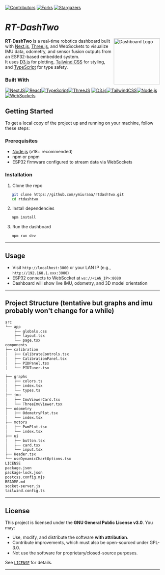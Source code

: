 <!-- PROJECT SHIELDS -->
<!--
*** I'm using markdown "reference style" links for readability.
*** Reference links are enclosed in brackets [ ] instead of parentheses ( ).
*** See the bottom of this document for the declaration of the reference variables
*** for contributors-url, forks-url, etc.
-->
<div align="left">

[![Contributors][contributors-shield]][contributors-url]
[![Forks][forks-shield]][forks-url] [![Stargazers][stars-shield]][stars-url]

</div>



<div align="left">
  <h1><em>RT-DashTwo</em></h1>
</div>

<a href="#">
  <img alt="Dashboard Logo" src="public/dash.png" align="right" width="150">
</a>

**RT-DashTwo** is a real-time robotics dashboard built with [Next.js](https://nextjs.org/), [Three.js](https://threejs.org/), and WebSockets to visualize IMU data, odometry, and sensor fusion outputs from an ESP32-based embedded system.  
It uses [D3.js](https://d3js.org/) for plotting, [Tailwind CSS](https://tailwindcss.com/) for styling, and [TypeScript](https://www.typescriptlang.org/) for type safety.


### Built With

<a href="https://nextjs.org/" target="__blank"><img alt="NextJS" src="https://img.shields.io/badge/next%20js-000000?style=for-the-badge&logo=nextdotjs&logoColor=white"/></a><a href="https://react.dev/" target="__blank"><img alt="React" src="https://img.shields.io/badge/react-20232A?style=for-the-badge&logo=react&logoColor=61DAFB"/></a><a href="https://www.typescriptlang.org/" target="__blank"><img alt="TypeScript" src="https://img.shields.io/badge/typescript-007ACC?style=for-the-badge&logo=typescript&logoColor=white"/></a><a href="https://threejs.org/" target="__blank"><img alt="ThreeJS" src="https://img.shields.io/badge/threejs-black?style=for-the-badge&logo=three.js&logoColor=white"/></a>
<a href="https://d3js.org/" target="__blank"><img alt="D3.js" src="https://img.shields.io/badge/d3.js-F9A03C?style=for-the-badge&logo=d3dotjs&logoColor=white"/></a><a href="https://tailwindcss.com/" target="__blank"><img alt="TailwindCSS" src="https://img.shields.io/badge/tailwindcss-38B2AC?style=for-the-badge&logo=tailwind-css&logoColor=white"/></a><a href="https://nodejs.org/" target="__blank"><img alt="Node.js" src="https://img.shields.io/badge/node.js-43853D?style=for-the-badge&logo=node.js&logoColor=white"/></a><a href="https://developer.mozilla.org/en-US/docs/Web/API/WebSockets_API" target="__blank"><img alt="WebSockets" src="https://img.shields.io/badge/websockets-35495E?style=for-the-badge&logo=websocket&logoColor=white"/></a>


<!-- GETTING STARTED -->
## Getting Started

To get a local copy of the project up and running on your machine, follow these steps:

### Prerequisites

- [Node.js](https://nodejs.org/) (v18+ recommended)
- npm or pnpm
- ESP32 firmware configured to stream data via WebSockets

### Installation

1. Clone the repo
```sh
   git clone https://github.com/ymiuraaa/rtdashtwo.git
   cd rtdashtwo
```

2. Install dependencies

```sh
   npm install
```

3. Run the dashboard

```sh
   npm run dev
```

---

## Usage

* Visit `http://localhost:3000` or your LAN IP (e.g., `http://192.168.1.xxx:3000`)
* ESP32 connects to WebSocket at `ws://<LAN_IP>:8080`
* Dashboard will show live IMU, odometry, and 3D model orientation

---

## Project Structure (tentative but graphs and imu probably won't change for a while)

```sh
src
└── app
    ├── globals.css
    ├── layout.tsx
    └── page.tsx
components
├── calibration
│   ├── CalibrateControls.tsx
│   ├── CalibrationPanel.tsx
│   ├── PIDPanel.tsx
│   └── PIDTuner.tsx

├── graphs
│   ├── colors.ts
│   ├── index.tsx
│   └── types.ts
├── imu
│   ├── ImuViewerCard.tsx
│   └── ThreeImuViewer.tsx
├── odometry
│   ├── OdometryPlot.tsx
│   └── index.tsx
├── motors
│   ├── PwmPlot.tsx
│   └── index.tsx
├── ui
│   ├── button.tsx
│   ├── card.tsx
│   └── input.tsx
├── Header.tsx
└── useDynamicChartOptions.tsx
LICENSE
package.json
package-lock.json
postcss.config.mjs
README.md
socket-server.js
tailwind.config.ts
```

---
<!-- License -->
## License

This project is licensed under the **GNU General Public License v3.0**.
You may:

* Use, modify, and distribute the software **with attribution**.
* Contribute improvements, which must also be open-sourced under GPL-3.0.
* Not use the software for proprietary/closed-source purposes.

See [`LICENSE`](./LICENSE) for details.

---

[contributors-shield]: https://img.shields.io/github/contributors/ymiuraaa/rtdashtwo.svg?style=for-the-badge
[contributors-url]: https://github.com/ymiuraaa/rtdashtwo/graphs/contributors
[forks-shield]: https://img.shields.io/github/forks/ymiuraaa/rtdashtwo.svg?style=for-the-badge
[forks-url]: https://github.com/ymiuraaa/rtdashtwo/network/members
[stars-shield]: https://img.shields.io/github/stars/ymiuraaa/rtdashtwo.svg?style=for-the-badge
[stars-url]: https://github.com/ymiuraaa/rtdashtwo/stargazers